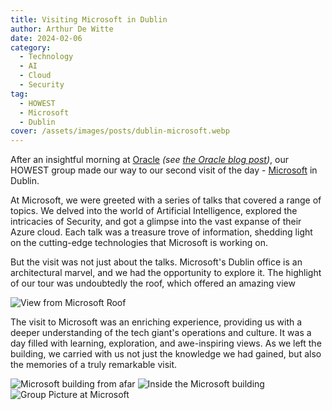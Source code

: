 ```yaml
---
title: Visiting Microsoft in Dublin
author: Arthur De Witte
date: 2024-02-06
category:
  - Technology
  - AI
  - Cloud
  - Security
tag:
  - HOWEST
  - Microsoft
  - Dublin
cover: /assets/images/posts/dublin-microsoft.webp
---
```


After an insightful morning at [Oracle](https://www.oracle.com) *(see [the Oracle blog post](./oracle.md))*, our HOWEST group made our way to our second visit of the day - [Microsoft](https://www.microsoft.com) in Dublin. 

At Microsoft, we were greeted with a series of talks that covered a range of topics. We delved into the world of Artificial Intelligence, explored the intricacies of Security, and got a glimpse into the vast expanse of their Azure cloud. Each talk was a treasure trove of information, shedding light on the cutting-edge technologies that Microsoft is working on.

But the visit was not just about the talks. Microsoft's Dublin office is an architectural marvel, and we had the opportunity to explore it. The highlight of our tour was undoubtedly the roof,  which offered an amazing view

![View from Microsoft Roof](/assets/images/posts/dublin-microsoft-1.webp)

The visit to Microsoft was an enriching experience, providing us with a deeper understanding of the tech giant's operations and culture. It was a day filled with learning, exploration, and awe-inspiring views. As we left the building, we carried with us not just the knowledge we had gained, but also the memories of a truly remarkable visit.

![Microsoft building from afar](/assets/images/posts/dublin-microsoft-2.webp)
![Inside the Microsoft building](/assets/images/posts/dublin-microsoft-3.webp)
![Group Picture at Microsoft](/assets/images/posts/dublin-microsoft-4.webp)